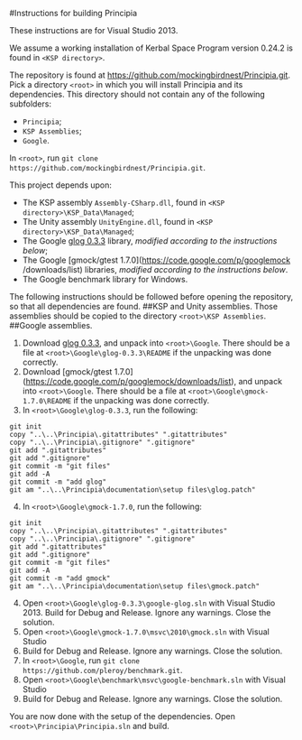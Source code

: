 #Instructions for building Principia

These instructions are for Visual Studio 2013.

We assume a working installation of Kerbal Space Program version 0.24.2 is
found in `<KSP directory>`.

The repository is found at https://github.com/mockingbirdnest/Principia.git.
Pick a directory `<root>` in which you will install Principia and its
dependencies.
This directory should not contain any of the following subfolders:
- `Principia`;
- `KSP Assemblies`;
- `Google`.

In `<root>`, run `git clone https://github.com/mockingbirdnest/Principia.git`.

This project depends upon:
- The KSP assembly `Assembly-CSharp.dll`, found in 
`<KSP directory>\KSP_Data\Managed`;
- The Unity assembly `UnityEngine.dll`, found in
`<KSP directory>\KSP_Data\Managed`;
- The Google [glog 0.3.3](https://code.google.com/p/google-glog/downloads/list)
library, *modified according to the instructions below*;
- The Google [gmock/gtest 1.7.0](https://code.google.com/p/googlemock
/downloads/list) libraries, *modified according to the instructions below*.
- The Google benchmark library for Windows.

The following instructions should be followed before opening the repository, so
that all dependencies are found.
##KSP and Unity assemblies.
Those assemblies should be copied to the directory `<root>\KSP Assemblies`.
##Google assemblies.
1. Download [glog 0.3.3](https://code.google.com/p/google-glog/downloads/list),
  and unpack into `<root>\Google`.
  There should be a file at `<root>\Google\glog-0.3.3\README` if the unpacking was
  done correctly.
2. Download [gmock/gtest 1.7.0]
  (https://code.google.com/p/googlemock/downloads/list), and unpack into
  `<root>\Google`. There should be a file at `<root>\Google\gmock-1.7.0\README`
  if the unpacking was done correctly.
3. In `<root>\Google\glog-0.3.3`, run the following:
```
git init
copy "..\..\Principia\.gitattributes" ".gitattributes"
copy "..\..\Principia\.gitignore" ".gitignore"
git add ".gitattributes"
git add ".gitignore"
git commit -m "git files"
git add -A
git commit -m "add glog"
git am "..\..\Principia\documentation\setup files\glog.patch"
```
4. In `<root>\Google\gmock-1.7.0`, run the following:
```
git init
copy "..\..\Principia\.gitattributes" ".gitattributes"
copy "..\..\Principia\.gitignore" ".gitignore"
git add ".gitattributes"
git add ".gitignore"
git commit -m "git files"
git add -A
git commit -m "add gmock"
git am "..\..\Principia\documentation\setup files\gmock.patch"
```
4. Open `<root>\Google\glog-0.3.3\google-glog.sln` with Visual Studio 2013.
  Build for Debug and Release. Ignore any warnings. Close the solution.
5. Open `<root>\Google\gmock-1.7.0\msvc\2010\gmock.sln` with Visual Studio
  2013. Build for Debug and Release. Ignore any warnings. Close the solution.
6. In `<root>\Google`, run `git clone https://github.com/pleroy/benchmark.git`.
7. Open `<root>\Google\benchmark\msvc\google-benchmark.sln` with Visual Studio
  2013. Build for Debug and Release. Ignore any warnings. Close the solution.

You are now done with the setup of the dependencies.
Open `<root>\Principia\Principia.sln` and build.
